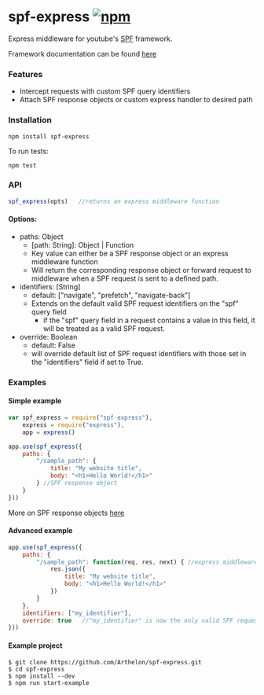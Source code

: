
# spf-express [![npm](https://img.shields.io/badge/npm-v0.2.0-blue.svg)](https://www.npmjs.com/package/spf-express)
Express middleware for youtube's [SPF](http://youtube.github.io/spfjs/) framework.

Framework documentation can be found [here](http://youtube.github.io/spfjs/documentation)

### Features
- Intercept requests with custom SPF query identifiers
- Attach SPF response objects or custom express handler to desired path

### Installation
```
npm install spf-express
```

To run tests:
```
npm test
```

### API
```javascript
spf_express(opts)   //returns an express middleware function
```

#### Options:
- paths: Object
    - [path: String]: Object | Function
    - Key value can either be a SPF response object or an express middleware function
    - Will return the corresponding response object or forward request to middleware when a SPF request is sent to a defined path.
- identifiers: [String]
    - default: ["navigate", "prefetch", "navigate-back"]
    - Extends on the default valid SPF request identifiers on the "spf" query field
        - if the "spf" query field in a request contains a value in this field, it will be treated as a valid SPF request.
- override: Boolean
    - default: False
    - will override default list of SPF request identifiers with those set in the "identifiers" field if set to True.

### Examples

#### Simple example
```javascript
var spf_express = require("spf-express"),
    express = require("express"),
    app = express()

app.use(spf_express({
    paths: {
        "/sample_path": {
            title: "My website title",
            body: "<h1>Hello World!</h1>"
        } //SPF response object
    }
}))
```
More on SPF response objects [here](http://youtube.github.io/spfjs/documentation/responses/)

#### Advanced example
```javascript
app.use(spf_express({
    paths: {
        "/sample_path": function(req, res, next) { //express middleware function
            res.json({
                title: "My website title",
                body: "<h1>Hello World!</h1>"
            })
        }   
    },
    identifiers: ["my_identifier"],
    override: true   //"my_identifier" is now the only valid SPF request identifier!
}))
```

#### Example project
```
$ git clone https://github.com/Arthelon/spf-express.git
$ cd spf-express
$ npm install --dev
$ npm run start-example
```

